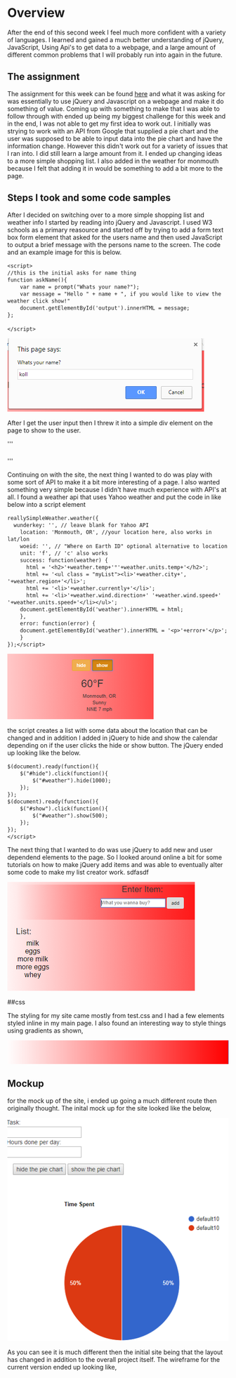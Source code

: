 

# Overview
After the end of this second week I feel much more confident with a variety of languages. I learned and gained a much better understanding of jQuery, JavaScript, Using Api's to get data to a webpage, and a large amount of different common problems that I will probably run into again in the future. 


## The assignment
The assignment for this week can be found [here](http://www.wou.edu/~morses/classes/cs46x/assignments/HW2.html) and what it was asking for was essentially to use jQuery and Javascript on a webpage and make it do something of value. Coming up with something to make that I was able to follow through with ended up being my biggest challenge for this week and in the end, I was not able to get my first idea to work out. I initially was strying to work with an API from Google that supplied a pie chart and the user was supposed to be able to input data into the pie chart and have the information change. However this didn't work out for a variety of issues that I ran into. I did still learn a large amount from it. I ended up changing ideas to a more simple shopping list. I also added in the weather for monmouth because I felt that adding it in would be something to add a bit more to the page. 


## Steps I took and some code samples
After I decided on switching over to a more simple shopping list and weather info I started by reading into jQuery and Javascript. I used W3 schools as a primary reasource and started off by trying to add a form text box form element that asked for the users name and then used JavaScript to output a brief message with the persons name to the screen. The code and an example image for this is below. 

  

    <script>
    //this is the initial asks for name thing
    function askName(){
        var name = prompt("Whats your name?");
        var message = "Hello " + name + ", if you would like to view the weather click show!"
        document.getElementById('output').innerHTML = message;
    };
    
    </script>
![alt text](pics/prompt.PNG "JS prompt")


After I get the user input then I threw it into a simple div element on the page to show to the user.

'''
<h3 class = "container-fluid" id="output"></h3>

'''

Continuing on with the site, the next thing I wanted to do was play with some sort of API to make it a bit more interesting of a page. I also wanted something very simple because I didn't have much experience with API's at all. I found a weather api that uses Yahoo weather and put the code in like below into a script element

```  //this is for showing the weather and should be used when the no button is clicked.
reallySimpleWeather.weather({
  wunderkey: '', // leave blank for Yahoo API
    location: 'Monmouth, OR', //your location here, also works in lat/lon
    woeid: '', // "Where on Earth ID" optional alternative to location
    unit: 'f', // 'c' also works
    success: function(weather) {
      html = '<h2>'+weather.temp+'°'+weather.units.temp+'</h2>';
      html += '<ul class = "myList"><li>'+weather.city+', '+weather.region+'</li>';
      html += '<li>'+weather.currently+'</li>';
      html += '<li>'+weather.wind.direction+' '+weather.wind.speed+' '+weather.units.speed+'</li></ul>';
    document.getElementById('weather').innerHTML = html;
    },
    error: function(error) {
    document.getElementById('weather').innerHTML = '<p>'+error+'</p>';
    }
});</script>

```
![alt text](pics/weather.PNG "JS prompt")


the script creates a list with some data about the location that can be changed and in addition I added in jQuery to hide and show the calendar depending on if the user clicks the hide or show button. The jQuery ended up looking like the below.

```<script>
$(document).ready(function(){
    $("#hide").click(function(){
        $("#weather").hide(1000);
    });
});
$(document).ready(function(){
    $("#show").click(function(){
        $("#weather").show(500);
    });
});
</script>
```



The next thing that I wanted to do was use jQuery to add new and user dependend elements to the page. So I looked around online a bit for some tutorials on how to make jQuery add items and was able to eventually alter some code to make my list creator work.
sdfasdf


![alt text](pics/list.PNG "JS prompt")



##css

The styling for my site came mostly from test.css and I had a few elements styled inline in my main page. I also found an interesting way to style things using gradients as shown,

 ![alt text](pics/colors.PNG "JS prompt")


## Mockup

for the mock up of the site, i ended up going a much different route then originally thought. The inital mock up for the site looked like the below, 



![alt text](pics/wireframe.PNG "JS prompt")


As you can see it is much different then the initial site being that the layout has changed in addition to the overall project itself. The wireframe for the current version ended up looking like,


